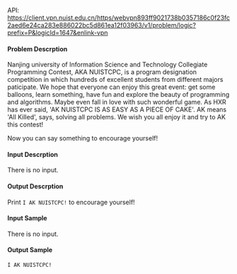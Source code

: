 API: https://client.vpn.nuist.edu.cn/https/webvpn893ff9021738b0357186c0f23fc2aed6e24ca283e886022bc5d861ea12f03963/v1/problem/logic?prefix=P&logicId=1647&enlink-vpn

#### Problem Descrption

Nanjing university of Information Science and Technology Collegiate Programming Contest, AKA NUISTCPC, is a program designation competition in which hundreds of excellent students from different majors paticipate. We hope that everyone can enjoy this great event: get some balloons, learn something, have fun and explore the beauty of programming and algorithms. Maybe even fall in love with such wonderful game. As HXR has ever said, 'AK NUISTCPC IS AS EASY AS A PIECE OF CAKE'. AK means 'All Killed', says, solving all problems. We wish you all enjoy it and try to AK this contest!

Now you can say something to encourage yourself!

#### Input Descrption

There is no input.

#### Output Descrption

Print ```I AK NUISTCPC!``` to encourage yourself!

#### Input Sample

There is no input.

#### Output Sample
```
I AK NUISTCPC!
```
